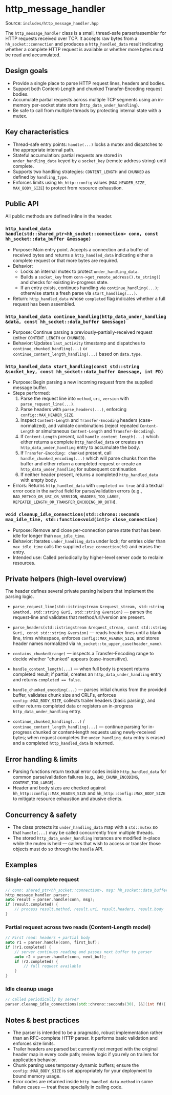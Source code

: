 # http_message_handler

Source: `includes/http_message_handler.hpp`

The `http_message_handler` class is a small, thread-safe parser/assembler for HTTP requests received over TCP. It accepts raw bytes from a `hh_socket::connection` and produces a `http_handled_data` result indicating whether a complete HTTP request is available or whether more bytes must be read and accumulated.

## Design goals

- Provide a single place to parse HTTP request lines, headers and bodies.
- Support both Content-Length and chunked Transfer-Encoding request bodies.
- Accumulate partial requests across multiple TCP segments using an in-memory per-socket state store (`http_data_under_handling`).
- Be safe to call from multiple threads by protecting internal state with a mutex.

## Key characteristics

- Thread-safe entry points: `handle(...)` locks a mutex and dispatches to the appropriate internal path.
- Stateful accumulation: partial requests are stored in `under_handling_data` keyed by a `socket_key` (remote address string) until complete.
- Supports two handling strategies: `CONTENT_LENGTH` and `CHUNKED` as defined by `handling_type`.
- Enforces limits using `hh_http::config` values (`MAX_HEADER_SIZE`, `MAX_BODY_SIZE`) to protect from resource exhaustion.

## Public API

All public methods are defined inline in the header.

### `http_handled_data handle(std::shared_ptr<hh_socket::connection> conn, const hh_socket::data_buffer &message)`

- Purpose: Main entry point. Accepts a connection and a buffer of received bytes and returns a `http_handled_data` indicating either a complete request or that more bytes are required.
- Behavior:
  - Locks an internal mutex to protect `under_handling_data`.
  - Builds a `socket_key` from `conn->get_remote_address().to_string()` and checks for existing in-progress state.
  - If an entry exists, continues handling via `continue_handling(...)`; otherwise starts a fresh parse via `start_handling(...)`.
- Return: `http_handled_data` whose `completed` flag indicates whether a full request has been assembled.

### `http_handled_data continue_handling(http_data_under_handling &data, const hh_socket::data_buffer &message)`

- Purpose: Continue parsing a previously-partially-received request (either `CONTENT_LENGTH` or `CHUNKED`).
- Behavior: Updates `last_activity` timestamp and dispatches to `continue_chunked_handling(...)` or `continue_content_length_handling(...)` based on `data.type`.

### `http_handled_data start_handling(const std::string &socket_key, const hh_socket::data_buffer &message, int FD)`

- Purpose: Begin parsing a new incoming request from the supplied message buffer.
- Steps performed:
  1. Parse the request line into `method`, `uri`, `version` with `parse_request_line(...)`.
  2. Parse headers with `parse_headers(...)`, enforcing `config::MAX_HEADER_SIZE`.
  3. Inspect `Content-Length` and `Transfer-Encoding` headers (case-normalized), and validate combinations (reject repeated `Content-Length` or simultaneous `Content-Length` and `Transfer-Encoding`).
  4. If `Content-Length` present, call `handle_content_length(...)` which either returns a complete `http_handled_data` or creates an `http_data_under_handling` entry to accumulate the body.
  5. If `Transfer-Encoding: chunked` present, call `handle_chunked_encoding(...)` which will parse chunks from the buffer and either return a completed request or create an `http_data_under_handling` for subsequent continuation.
  6. If neither header present, returns a completed `http_handled_data` with empty body.
- Errors: Returns `http_handled_data` with `completed == true` and a textual error code in the `method` field for parse/validation errors (e.g., `BAD_METHOD_OR_URI_OR_VERSION`, `HEADERS_TOO_LARGE`, `REPEATED_LENGTH_OR_TRANSFER_ENCODING_OR_BOTH`).

### `void cleanup_idle_connections(std::chrono::seconds max_idle_time, std::function<void(int)> close_connection)`

- Purpose: Remove and close per-connection parse state that has been idle for longer than `max_idle_time`.
- Behavior: Iterates `under_handling_data` under lock; for entries older than `max_idle_time` calls the supplied `close_connection(fd)` and erases the entry.
- Intended use: Called periodically by higher-level server code to reclaim resources.

## Private helpers (high-level overview)

The header defines several private parsing helpers that implement the parsing logic.

- `parse_request_line(std::istringstream &request_stream, std::string &method, std::string &uri, std::string &version)` — parses the request-line and validates that method/uri/version are present.

- `parse_headers(std::istringstream &request_stream, const std::string &uri, const std::string &version)` — reads header lines until a blank line, trims whitespace, enforces `config::MAX_HEADER_SIZE`, and stores header names normalized via `hh_socket::to_upper_case(header_name)`.

- `contains_chunked(range)` — inspects a Transfer-Encoding range to decide whether "chunked" appears (case-insensitive).

- `handle_content_length(...)` — when full body is present returns completed result; if partial, creates an `http_data_under_handling` entry and returns `completed == false`.

- `handle_chunked_encoding(...)` — parses initial chunks from the provided buffer, validates chunk size and CRLFs, enforces `config::MAX_BODY_SIZE`, collects trailer headers (basic parsing), and either returns completed data or registers an in-progress `http_data_under_handling` entry.

- `continue_chunked_handling(...)` / `continue_content_length_handling(...)` — continue parsing for in-progress chunked or content-length requests using newly-received bytes; when request completes the `under_handling_data` entry is erased and a completed `http_handled_data` is returned.

## Error handling & limits

- Parsing functions return textual error codes inside `http_handled_data` for common parse/validation failures (e.g., `BAD_CHUNK_ENCODING`, `CONTENT_TOO_LARGE`).
- Header and body sizes are checked against `hh_http::config::MAX_HEADER_SIZE` and `hh_http::config::MAX_BODY_SIZE` to mitigate resource exhaustion and abusive clients.

## Concurrency & safety

- The class protects its `under_handling_data` map with a `std::mutex` so that `handle(...)` may be called concurrently from multiple threads.
- The stored `http_data_under_handling` instances are modified in-place while the mutex is held — callers that wish to access or transfer those objects must do so through the `handle` API.

## Examples

### Single-call complete request

```cpp
// conn: shared_ptr<hh_socket::connection>, msg: hh_socket::data_buffer containing a full request
http_message_handler parser;
auto result = parser.handle(conn, msg);
if (result.completed) {
    // process result.method, result.uri, result.headers, result.body
}
```

### Partial request across two reads (Content-Length model)

```cpp
// First read: headers + partial body
auto r1 = parser.handle(conn, first_buf);
if (!r1.completed) {
    // server continues reading and passes next buffer to parser
    auto r2 = parser.handle(conn, next_buf);
    if (r2.completed) {
        // full request available
    }
}
```

### Idle cleanup usage

```cpp
// called periodically by server
parser.cleanup_idle_connections(std::chrono::seconds(30), [&](int fd){ close(fd); });
```

## Notes & best practices

- The parser is intended to be a pragmatic, robust implementation rather than an RFC-complete HTTP parser. It performs basic validation and enforces size limits.
- Trailer headers are parsed but currently not merged with the original header map in every code path; review logic if you rely on trailers for application behavior.
- Chunk parsing uses temporary dynamic buffers; ensure the `config::MAX_BODY_SIZE` is set appropriately for your deployment to bound memory usage.
- Error codes are returned inside `http_handled_data.method` in some failure cases — treat these specially in calling code.
